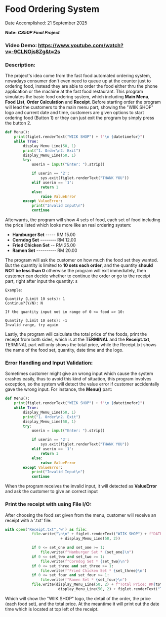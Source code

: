 # Food Ordering System
Date Accomplished: 21 September 2025

__Note:__  **_CS50P Final Project_**
### Video Demo:  <https://www.youtube.com/watch?v=-9CLNOjs8Zg&t=2s>
### Description:
The project's idea come from the fast food automated ordering system, nowadays consumer don't even need to queue up at the counter just to ordering food, instead they are able to order the food either thru the phone application or the machine at the fast food restaurant. This program simulates the basic food ordering system, which including __Main Menu__, __Food List__, __Order Calculation__ and __Receipt__. Before starting order the program will lead the customers to the main menu part, showing the "WIIK SHOP" logo and current date and time, customers are given options to start ordering food (Button 1) or they can just exit the program by simply press the button 2.

```python
def Menu():
    print(figlet.renderText("WIIK SHOP") + f"\n {datetimefor}")
    while True:
        display_Menu_Line(50, 1)
        print("1. Order\n2. Exit")
        display_Menu_Line(50, 1)
        try:
            userin = input("Enter: ").strip()

            if userin == '2':
                sys.exit(figlet.renderText("THANK YOU"))
            elif userin == '1':
                return 1
            else:
                raise ValueError
        except ValueError:
            print("Invalid Input\n")
            continue
```
Afterwards, the program will show 4 sets of food, each set of food including the price listed which looks more like an real ordering system:

* __Hamburger Set__ ----- RM 15.00
* __Corndog Set__ -------- RM 12.00
* __Fried Chicken Set__ -- RM 25.00
* __Ramen Set__ ---------- RM 20.00

The program will ask the customer on how much the food set they wanted. But the quantity is limited to __10 sets each order__, and the quantity __should NOT be less than 0__ otherwise the program will exit immediately, then customer can decide whether to continue the order or go to the receipt part, right after input the quantity:
s
```
Example:

Quantity (Limit 10 sets): 1
Continue?(Y/N): N

If the quantity input not in range of 0 <= food => 10:

Quantity (Limit 10 sets): -1
Invalid range, try again
```

Lastly, the program will calculate the total price of the foods, print the receipt from both sides, which is at the __TERMINAL__ and the __Receipt.txt__, TERMINAL part will only shows the total price, while the Receipt.txt shows the name of the food set, quantity, date time and the logo.

### Error Handling and Input Validation:
Sometimes customer might give an wrong input which cause the system crashes easily, thus to avoid this kind of situation, this program involves exception, so the system will detect the value error if customer accidentally gave the wrong input. For instance, the __Menu()__ part:

```python
def Menu():
    print(figlet.renderText("WIIK SHOP") + f"\n {datetimefor}")
    while True:
        display_Menu_Line(50, 1)
        print("1. Order\n2. Exit")
        display_Menu_Line(50, 1)
        try:
            userin = input("Enter: ").strip()

            if userin == '2':
                sys.exit(figlet.renderText("THANK YOU"))
            elif userin == '1':
                return 1
            else:
                raise ValueError
        except ValueError:
            print("Invalid Input\n")
            continue
```
When the program receives the invalid input, it will detected as __ValueError__ and ask the customer to give an correct input

### Print the receipt with using File I/O:
After choosing the food set given from the menu, customer will receive an receipt with a '.txt' file:

```python
with open("Receipt.txt",'w') as file:
            file.write("\n\n" + figlet.renderText("WIIK SHOP") + f"DATETIME: {datetimefor}\n"
                         + display_Menu_Line(50, 2))

            if 0 <= set_one and set_one >= 1:
                file.write(f"Hamburger Set * {set_one}\n")
            if 0 <= set_two and set_two >= 1:
                file.write(f"Corndog Set * {set_two}\n")
            if 0 <= set_three and set_three >= 1:
                file.write(f"Fried Chicken Set * {set_three}\n")
            if 0 <= set_four and set_four >= 1:
                file.write(f"Ramen Set * {set_four}\n")
            file.write(display_Menu_Line(50, 2) + f"Total Price: RM{total_price:.2f}\n" + display_Menu_Line(50, 2) +
                        display_Menu_Line(50, 2) + figlet.renderText("THANK YOU"))
```

Which will show the "WIIK SHOP" logo, the detail of the order, the price (each food set), and the total price. At the meantime it will print out the date time which is located at top left of the receipt.

